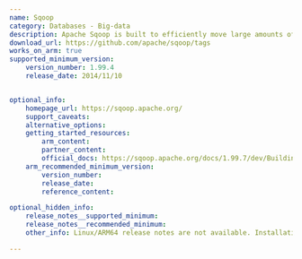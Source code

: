 ```yaml
---
name: Sqoop
category: Databases - Big-data
description: Apache Sqoop is built to efficiently move large amounts of data between Apache Hadoop and structured databases, such as relational databases.
download_url: https://github.com/apache/sqoop/tags
works_on_arm: true
supported_minimum_version:
    version_number: 1.99.4
    release_date: 2014/11/10


optional_info:
    homepage_url: https://sqoop.apache.org/
    support_caveats:
    alternative_options:
    getting_started_resources:
        arm_content:
        partner_content:
        official_docs: https://sqoop.apache.org/docs/1.99.7/dev/BuildingSqoop2.html
    arm_recommended_minimum_version:
        version_number:
        release_date:
        reference_content:

optional_hidden_info:
    release_notes__supported_minimum:
    release_notes__recommended_minimum:
    other_info: Linux/ARM64 release notes are not available. Installation and Testing were done using released tar files.

---
```

